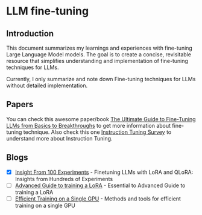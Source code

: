 # LLM fine-tuning

## Introduction

This document summarizes my learnings and experiences with fine-tuning Large Language Model models. The goal is to create a concise, revisitable resource that simplifies understanding and implementation of fine-tuning techniques for LLMs.

Currently, I only summarize and note down Fine-tuning techniques for LLMs without detailed implementation.

## Papers

You can check this awesome paper/book [The Ultimate Guide to Fine-Tuning LLMs from Basics to Breakthroughs](papers/UltimateGuideFromBasicsToBreakthrough) to get more information about fine-tuning technique.
Also check this one [Instruction Tuning Survey](papers/InstructionTuningSurvey) to understand more about Instruction Tuning.

## Blogs

+ [X] [Insight From 100 Experiments](blogs/lora/insights_100_experiments.md) - Finetuning LLMs with LoRA and QLoRA: Insights from Hundreds of Experiments
+ [ ] [Advanced Guide to training a LoRA](blogs/lora/advancd_guide_lora.md) - Essential to Advanced Guide to training a LoRA
+ [ ] [Efficient Training on a Single GPU](blogs/efficient_training_huggingface.md) - Methods and tools for efficient training on a single GPU
